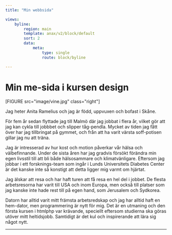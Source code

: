 ```yaml
---
title: "Min webbsida"

views:
    byline:
        region: main
        template: anax/v2/block/default
        sort: 2
        data:
            meta: 
                type: single
                route: block/byline

---
```


Min me-sida i kursen design
=========================


[FIGURE src="image/vine.jpg" class="right"]


Jag heter Anita Ramelius och jag är född, uppvuxen och bofast i Skåne.

För fem år sedan flyttade jag till Malmö där jag jobbat i flera år, vilket gör att jag kan cykla till jobbbet och slipper tåg-pendla. Mycket av tiden jag fått över har jag tillbringat på gymmet, och från att ha varit värsta soff-potisen gillar jag nu att träna.

Jag är intresserad av hur kost och motion påverkar vår hälsa och välbefinnande. Under de sista åren har jag gradvis försökt förändra min egen livsstil till att bli både hälsosammare och klimatvänligare. Eftersom jag jobbar i ett forsknings-team som ingår i Lunds Universitets Diabetes Center är det kanske inte så konstigt att detta ligger mig varmt om hjärtat.

Jag älskar att resa och har haft turen att få resa en hel del i jobbet.
De flesta arbetsresorna har varit till USA och inom Europa, men också till platser som jag kanske inte hade rest till på egen hand, som Jerusalem och Sydkorea.

Datorn har alltid varit mitt främsta arbetsredskap och jag har alltid haft en hem-dator, men programmering är nytt för mig. Det är en utmaning och den första kursen i htmlphp var krävande, speciellt eftersom studierna ska göras utöver mitt heltidsjobb. Samtidigt är det kul och inspirerande att lära sig något nytt.

----